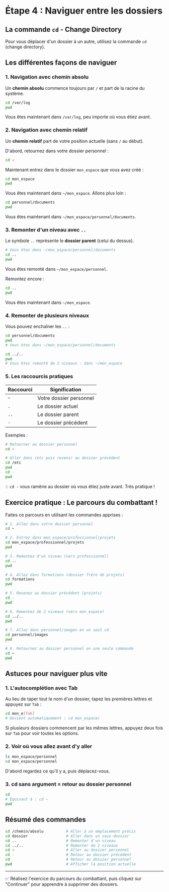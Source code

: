 # Étape 4 : Naviguer entre les dossiers

## La commande `cd` - Change Directory

Pour vous déplacer d'un dossier à un autre, utilisez la commande `cd` (change directory).

## Les différentes façons de naviguer

### 1. Navigation avec chemin absolu

Un **chemin absolu** commence toujours par `/` et part de la racine du système.

```bash
cd /var/log
pwd
```

Vous êtes maintenant dans `/var/log`, peu importe où vous étiez avant.

### 2. Navigation avec chemin relatif

Un **chemin relatif** part de votre position actuelle (sans `/` au début).

D'abord, retournez dans votre dossier personnel :

```bash
cd ~
```

Maintenant entrez dans le dossier `mon_espace` que vous avez créé :

```bash
cd mon_espace
pwd
```

Vous êtes maintenant dans `~/mon_espace`. Allons plus loin :

```bash
cd personnel/documents
pwd
```

Vous êtes maintenant dans `~/mon_espace/personnel/documents`.

### 3. Remonter d'un niveau avec `..`

Le symbole `..` représente le **dossier parent** (celui du dessus).

```bash
# Vous êtes dans ~/mon_espace/personnel/documents
cd ..
pwd
```

Vous êtes remonté dans `~/mon_espace/personnel`.

Remontez encore :

```bash
cd ..
pwd
```

Vous êtes maintenant dans `~/mon_espace`.

### 4. Remonter de plusieurs niveaux

Vous pouvez enchaîner les `..` :

```bash
cd personnel/documents
pwd
# Vous êtes dans ~/mon_espace/personnel/documents

cd ../..
pwd
# Vous êtes remonté de 2 niveaux : dans ~/mon_espace
```

### 5. Les raccourcis pratiques

| Raccourci | Signification |
|-----------|---------------|
| `~` | Votre dossier personnel |
| `.` | Le dossier actuel |
| `..` | Le dossier parent |
| `-` | Le dossier précédent |

Exemples :

```bash
# Retourner au dossier personnel
cd ~

# Aller dans /etc puis revenir au dossier précédent
cd /etc
pwd
cd -
pwd
```

💡 `cd -` vous ramène au dossier où vous étiez juste avant. Très pratique !

## Exercice pratique : Le parcours du combattant !

Faites ce parcours en utilisant les commandes apprises :

```bash
# 1. Allez dans votre dossier personnel
cd ~

# 2. Entrez dans mon_espace/professionnel/projets
cd mon_espace/professionnel/projets
pwd

# 3. Remontez d'un niveau (vers professionnel)
cd ..
pwd

# 4. Allez dans formations (dossier frère de projets)
cd formations
pwd

# 5. Revenez au dossier précédent (projets)
cd -
pwd

# 6. Remontez de 2 niveaux (vers mon_espace)
cd ../..
pwd

# 7. Allez dans personnel/images en un seul cd
cd personnel/images
pwd

# 8. Retournez au dossier personnel en une seule commande
cd ~
pwd
```

## Astuces pour naviguer plus vite

### 1. L'autocomplétion avec Tab

Au lieu de taper tout le nom d'un dossier, tapez les premières lettres et appuyez sur `Tab` :

```bash
cd mon_e[Tab]
# Devient automatiquement : cd mon_espace/
```

Si plusieurs dossiers commencent par les mêmes lettres, appuyez deux fois sur `Tab` pour voir toutes les options.

### 2. Voir où vous allez avant d'y aller

```bash
ls mon_espace/personnel
cd mon_espace/personnel
```

D'abord regardez ce qu'il y a, puis déplacez-vous.

### 3. cd sans argument = retour au dossier personnel

```bash
cd
# Équivaut à : cd ~
pwd
```

## Résumé des commandes

```bash
cd /chemin/absolu          # Aller à un emplacement précis
cd dossier                 # Aller dans un sous-dossier
cd ..                      # Remonter d'un niveau
cd ../..                   # Remonter de 2 niveaux
cd ~                       # Aller au dossier personnel
cd -                       # Retour au dossier précédent
cd                         # Retour au dossier personnel
pwd                        # Afficher la position actuelle
```

---

✅ Réalisez l'exercice du parcours du combattant, puis cliquez sur "Continuer" pour apprendre à supprimer des dossiers.
